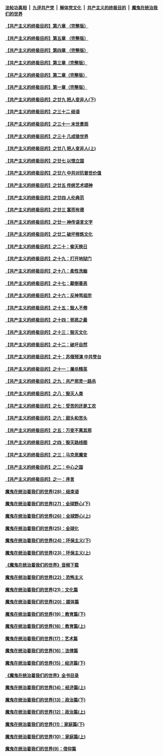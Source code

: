 ####  [法轮功真相](../../../../basic/blob/master/README.md?t=05272201) &nbsp;|&nbsp; [九评共产党](../../../../9ping.md/blob/master/README.md?t=05272201) &nbsp;|&nbsp; [解体党文化](../../../../jtdwh.md/blob/master/README.md?t=05272201)  &nbsp;|&nbsp; [共产主义的终极目的](../../../../gczydzjmd.md/blob/master/README.md?t=05272201) &nbsp;|&nbsp; [魔鬼在统治我们的世界](../../../../mgztzwmdsj.md/blob/master/README.md?t=05272201) 

#### [【共产主义的终极目的】第六章 （完整版）](../pages/nsc422/n11428913.md?t=05272201) 

#### [【共产主义的终极目的】第五章 （完整版）](../pages/nsc422/n11428912.md?t=05272201) 

#### [【共产主义的终极目的】第四章 （完整版）](../pages/nsc422/n11428907.md?t=05272201) 

#### [【共产主义的终极目的】第三章（完整版）](../pages/nsc422/n11428848.md?t=05272201) 

#### [【共产主义的终极目的】第二章（完整版）](../pages/nsc422/n11428831.md?t=05272201) 

#### [【共产主义的终极目的】第一章（完整版）](../pages/nsc422/n11417651.md?t=05272201) 

#### [【共产主义的终极目的】之廿九 把人变非人(下)](../pages/nsc422/n11344140.md?t=05272201) 

#### [【共产主义的终极目的】之三十二 结语](../pages/nsc422/n11360535.md?t=05272201) 

#### [【共产主义的终极目的】之三十一 末世景观](../pages/nsc422/n11351129.md?t=05272201) 

#### [【共产主义的终极目的】之三十 几成狼世界](../pages/nsc422/n11348280.md?t=05272201) 

#### [【共产主义的终极目的】之廿八 把人变非人(上)](../pages/nsc422/n11340492.md?t=05272201) 

#### [【共产主义的终极目的】之廿七 以恨立国](../pages/nsc422/n11336944.md?t=05272201) 

#### [【共产主义的终极目的】之廿六 中共对抗普世价值](../pages/nsc422/n11324785.md?t=05272201) 

#### [【共产主义的终极目的】之廿五 传统艺术颂神](../pages/nsc422/n11296396.md?t=05272201) 

#### [【共产主义的终极目的】之廿四 人伦典范](../pages/nsc422/n11296397.md?t=05272201) 

#### [【共产主义的终极目的】之廿三 富而有德](../pages/nsc422/n11283598.md?t=05272201) 

#### [【共产主义的终极目的】之廿一 神传语言文字](../pages/nsc422/n11263265.md?t=05272201) 

#### [【共产主义的终极目的】之廿二 破坏修炼文化](../pages/nsc422/n11245728.md?t=05272201) 

#### [【共产主义的终极目的】之二十：偷天换日](../pages/nsc422/n11238846.md?t=05272201) 

#### [【共产主义的终极目的】之十九：打开地狱门](../pages/nsc422/n11206376.md?t=05272201) 

#### [【共产主义的终极目的】之十八：柔性洗脑](../pages/nsc422/n11199994.md?t=05272201) 

#### [【共产主义的终极目的】之十七：颠倒善恶](../pages/nsc422/n11179782.md?t=05272201) 

#### [【共产主义的终极目的】之十六：反神骂祖宗](../pages/nsc422/n11166798.md?t=05272201) 

#### [【共产主义的终极目的】之十五：毁人不倦](../pages/nsc422/n11166792.md?t=05272201) 

#### [【共产主义的终极目的】之十四：邪恶之最](../pages/nsc422/n11150249.md?t=05272201) 

#### [【共产主义的终极目的】之十三：毁灭文化](../pages/nsc422/n11135227.md?t=05272201) 

#### [【共产主义的终极目的】之十二：破坏自然](../pages/nsc422/n11135214.md?t=05272201) 

#### [【共产主义的终极目的】之十：苏俄预演 中共登台](../pages/nsc422/n11118424.md?t=05272201) 

#### [【共产主义的终极目的】之十一：屠杀精英](../pages/nsc422/n11118442.md?t=05272201) 

#### [【共产主义的终极目的】之九：共产邪灵一路杀](../pages/nsc422/n11114139.md?t=05272201) 

#### [【共产主义的终极目的】之八：毁灭人类](../pages/nsc422/n11108503.md?t=05272201) 

#### [【共产主义的终极目的】之七：受苦的还是工农](../pages/nsc422/n11101809.md?t=05272201) 

#### [【共产主义的终极目的】之六：甜头和苦头](../pages/nsc422/n11096971.md?t=05272201) 

#### [【共产主义的终极目的】之五：万变不离其邪](../pages/nsc422/n11091285.md?t=05272201) 

#### [【共产主义的终极目的】之四：毁灭路线图](../pages/nsc422/n11086284.md?t=05272201) 

#### [【共产主义的终极目的】之三：马克思魔变](../pages/nsc422/n11061941.md?t=05272201) 

#### [【共产主义的终极目的】之二：中心之国](../pages/nsc422/n11047728.md?t=05272201) 

#### [【共产主义的终极目的】之一：序言](../pages/nsc422/n11086077.md?t=05272201) 

#### [魔鬼在统治着我们的世界(28)：结束语](../pages/nsc422/n10936246.md?t=05272201) 

#### [魔鬼在统治着我们的世界(27)：全球野心(下)](../pages/nsc422/n10928319.md?t=05272201) 

#### [魔鬼在统治着我们的世界(26)：全球野心(上)](../pages/nsc422/n10900318.md?t=05272201) 

#### [魔鬼在统治着我们的世界(25)：全球化](../pages/nsc422/n10788205.md?t=05272201) 

#### [魔鬼在统治着我们的世界(24)：环保主义(下)](../pages/nsc422/n10695307.md?t=05272201) 

#### [魔鬼在统治着我们的世界(23)：环保主义(上)](../pages/nsc422/n10688613.md?t=05272201) 

#### [《魔鬼在统治着我们的世界》音频下载](../pages/nsc422/n10635553.md?t=05272201) 

#### [魔鬼在统治着我们的世界(22)：恐怖主义](../pages/nsc422/n10614727.md?t=05272201) 

#### [魔鬼在统治着我们的世界(21)：文化篇](../pages/nsc422/n10597706.md?t=05272201) 

#### [魔鬼在统治着我们的世界(20)：媒体篇](../pages/nsc422/n10586579.md?t=05272201) 

#### [魔鬼在统治着我们的世界(19)：教育篇(下)](../pages/nsc422/n10564808.md?t=05272201) 

#### [魔鬼在统治着我们的世界(18)：教育篇(上)](../pages/nsc422/n10526970.md?t=05272201) 

#### [魔鬼在统治着我们的世界(17)：艺术篇](../pages/nsc422/n10499093.md?t=05272201) 

#### [魔鬼在统治着我们的世界(16)：法律篇](../pages/nsc422/n10485969.md?t=05272201) 

#### [魔鬼在统治着我们的世界(15)：经济篇(下)](../pages/nsc422/n10469975.md?t=05272201) 

#### [《魔鬼在统治着我们的世界》全书目录](../pages/nsc422/n10464261.md?t=05272201) 

#### [魔鬼在统治着我们的世界(14)：经济篇(上)](../pages/nsc422/n10457370.md?t=05272201) 

#### [魔鬼在统治着我们的世界(13)：政治篇(下)](../pages/nsc422/n10448270.md?t=05272201) 

#### [魔鬼在统治着我们的世界(12)：政治篇(上)](../pages/nsc422/n10444576.md?t=05272201) 

#### [魔鬼在统治着我们的世界(11)：家庭篇(下)](../pages/nsc422/n10440961.md?t=05272201) 

#### [魔鬼在统治着我们的世界(10)：家庭篇(上)](../pages/nsc422/n10435448.md?t=05272201) 

#### [魔鬼在统治着我们的世界(9)：信仰篇](../pages/nsc422/n10432159.md?t=05272201) 

